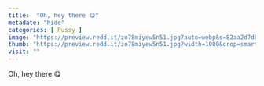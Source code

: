 ```yaml
---
title:  "Oh, hey there 😋"
metadate: "hide"
categories: [ Pussy ]
image: "https://preview.redd.it/zo78miyew5n51.jpg?auto=webp&s=82aa2d7d6a3e7d3009238296936eea02b7888816"
thumb: "https://preview.redd.it/zo78miyew5n51.jpg?width=1080&crop=smart&auto=webp&s=901eb4a1cc2ac107a831a55f8f8f952050ff137a"
visit: ""
---
```

Oh, hey there 😋
